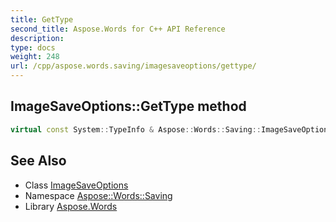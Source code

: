 ```yaml
---
title: GetType
second_title: Aspose.Words for C++ API Reference
description: 
type: docs
weight: 248
url: /cpp/aspose.words.saving/imagesaveoptions/gettype/
---
```

## ImageSaveOptions::GetType method




```cpp
virtual const System::TypeInfo & Aspose::Words::Saving::ImageSaveOptions::GetType() const override
```

## See Also

* Class [ImageSaveOptions](../)
* Namespace [Aspose::Words::Saving](../../)
* Library [Aspose.Words](../../../)
